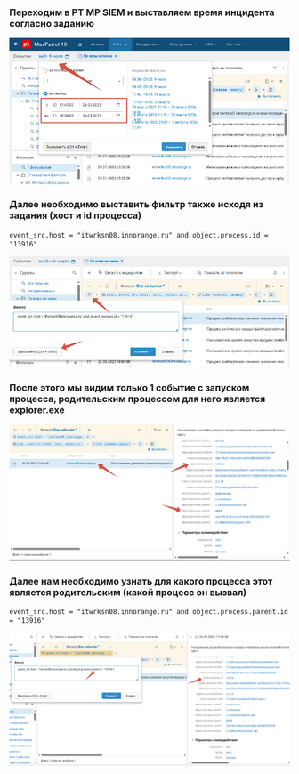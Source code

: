 ### Переходим в PT MP SIEM и выставляем время инцидента согласно заданию

![](./screens/screen1.PNG)

### Далее необходимо выставить фильтр также исходя из задания (хост и id процесса)

```
event_src.host = "itwrksn08.innorange.ru" and object.process.id = "13916"
```

![](./screens/screen2.PNG)

### После этого мы видим только 1 событие с запуском процесса, родительским процессом для него является explorer.exe

![](./screens/screen3.PNG)

### Далее нам необходимо узнать для какого процесса этот является родительским (какой процесс он вызвал)

```
event_src.host = "itwrksn08.innorange.ru" and object.process.parent.id = "13916"
```

![](./screens/screen4.PNG)


